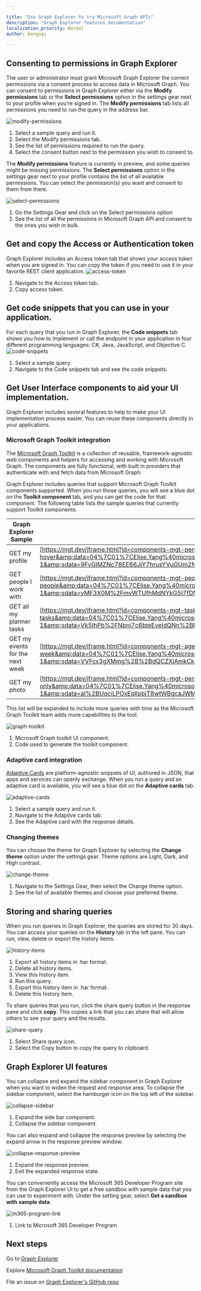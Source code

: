 ```yaml
---

title: "Use Graph Explorer to try Microsoft Graph APIs"
description: "Graph Explorer features documentation"
localization_priority: Normal
author: bengugi

---
```

## Consenting to permissions in Graph Explorer

The user or administrator must grant Microsoft Graph Explorer the correct permissions via a consent process to access data in Microsoft Graph.  You can consent to permissions in Graph Explorer either via the **Modify permissions** tab or the **Select permissions** option in the settings gear next to your profile when you’re signed in. 
The **Modify permissions** tab lists all permissions you need to run the query in the address bar. 


![modify-permissions](./images/modify-permissions.png)
1.	Select a sample query and run it.
2.	Select the Modify permissions tab.
3.	See the list of permissions required to run the query.
4.	Select the consent button next to the permission you wish to consent to. 


The **Modify  permissions** feature is currently in preview, and some queries might be missing permissions. The **Select permissions** option in the settings gear next to your profile contains the list of all available permissions. You can select the permission(s) you want and consent to them from there.

![select-permissions](./images/select-permissions.png)

1.	Go the Settings Gear and click on the Select permissions option 
2.	See the list of all the permissions in Microsoft Graph API and consent to the ones you wish in bulk.


## Get and copy the Access or Authentication token

Graph Explorer includes an Access token tab that shows your access token when you are signed in. You can copy the token if you need to use it in your favorite REST client application.
![access-token](./images/access-token.png)

1.	Navigate to the Access token tab.
2.	Copy access token.

## Get code snippets that you can use in your application.

For each query that you run in Graph Explorer, the **Code snippets** tab shows you how to implement or call the endpoint in your application in four different programming languages: C#, Java, JavaScript, and Objective C. 
![code-snippets](./images/code-snippets.png)

1.	Select a sample query.
2.	Navigate to the Code snippets tab and see the code snippets.

## Get User Interface components to aid your UI implementation.

Graph Explorer includes several features to help to make your UI implementation process easier. You can reuse these components directly in your applications.

### Microsoft Graph Toolkit integration

The [Microsoft Graph Toolkit](https://docs.microsoft.com/en-us/graph/toolkit/overview) is a collection of reusable, framework-agnostic web components and helpers for accessing and working with Microsoft Graph. The components are fully functional, with built in providers that authenticate with and fetch data from Microsoft Graph.

Graph Explorer includes queries that support Microsoft Graph Toolkit components supported. When you run those queries, you will see a blue dot on the **Toolkit component** tab, and you can get the code for that component. The following table lists the sample queries that currently support Toolkit components.

| **Graph Explorer Sample** | **Toolkit Sample iFrame URL** |
| --- | --- |
| GET my profile | [https://mgt.dev/iframe.html?id=components-mgt-person-card—person-card-hover](https://nam06.safelinks.protection.outlook.com/?url=https%3A%2F%2Fmgt.dev%2Fiframe.html%3Fid%3Dcomponents-mgt-person-card--person-card-hover&amp;data=04%7C01%7CElise.Yang%40microsoft.com%7Ca81f0f07873240d8571b08d7dac329d4%7C72f988bf86f141af91ab2d7cd011db47%7C1%7C0%7C637218404083362882%7CUnknown%7CTWFpbGZsb3d8eyJWIjoiMC4wLjAwMDAiLCJQIjoiV2luMzIiLCJBTiI6Ik1haWwiLCJXVCI6Mn0%3D%7C-1&amp;sdata=9FvGlMZNc78EE66JiY7hrusYVuGUm2NeflYlVgwTVwo%3D&amp;reserved=0) |
| GET people I work with | [https://mgt.dev/iframe.html?id=components-mgt-people—people](https://nam06.safelinks.protection.outlook.com/?url=https%3A%2F%2Fmgt.dev%2Fiframe.html%3Fid%3Dcomponents-mgt-people--people&amp;data=04%7C01%7CElise.Yang%40microsoft.com%7Ca81f0f07873240d8571b08d7dac329d4%7C72f988bf86f141af91ab2d7cd011db47%7C1%7C0%7C637218404083372878%7CUnknown%7CTWFpbGZsb3d8eyJWIjoiMC4wLjAwMDAiLCJQIjoiV2luMzIiLCJBTiI6Ik1haWwiLCJXVCI6Mn0%3D%7C-1&amp;sdata=yMF3X0M%2FmvWTUfhMdNYkG5I7fDMXpPHS6Fwea%2B3ycPs%3D&amp;reserved=0) |
| GET all my planner tasks | [https://mgt.dev/iframe.html?id=components-mgt-tasks—tasks](https://nam06.safelinks.protection.outlook.com/?url=https%3A%2F%2Fmgt.dev%2Fiframe.html%3Fid%3Dcomponents-mgt-tasks--tasks&amp;data=04%7C01%7CElise.Yang%40microsoft.com%7Ca81f0f07873240d8571b08d7dac329d4%7C72f988bf86f141af91ab2d7cd011db47%7C1%7C0%7C637218404083382869%7CUnknown%7CTWFpbGZsb3d8eyJWIjoiMC4wLjAwMDAiLCJQIjoiV2luMzIiLCJBTiI6Ik1haWwiLCJXVCI6Mn0%3D%7C-1&amp;sdata=Vk5IhPb%2FNbni7c6bteEveIdQNn%2BPm6AchwewCJ%2Fkmzk%3D&amp;reserved=0) |
| GET my events for the next week | [https://mgt.dev/iframe.html?id=components-mgt-agenda—get-events-for-next-week](https://nam06.safelinks.protection.outlook.com/?url=https%3A%2F%2Fmgt.dev%2Fiframe.html%3Fid%3Dcomponents-mgt-agenda--get-events-for-next-week&amp;data=04%7C01%7CElise.Yang%40microsoft.com%7Ca81f0f07873240d8571b08d7dac329d4%7C72f988bf86f141af91ab2d7cd011db47%7C1%7C0%7C637218404083382869%7CUnknown%7CTWFpbGZsb3d8eyJWIjoiMC4wLjAwMDAiLCJQIjoiV2luMzIiLCJBTiI6Ik1haWwiLCJXVCI6Mn0%3D%7C-1&amp;sdata=VVFcx3gXMmg%2B%2BdQCZXjAmkCk5zKcrntK6fI35jbdN94%3D&amp;reserved=0) |
| GET my photo | [https://mgt.dev/iframe.html?id=components-mgt-person—person-photo-only](https://nam06.safelinks.protection.outlook.com/?url=https%3A%2F%2Fmgt.dev%2Fiframe.html%3Fid%3Dcomponents-mgt-person--person-photo-only&amp;data=04%7C01%7CElise.Yang%40microsoft.com%7Ca81f0f07873240d8571b08d7dac329d4%7C72f988bf86f141af91ab2d7cd011db47%7C1%7C0%7C637218404083392872%7CUnknown%7CTWFpbGZsb3d8eyJWIjoiMC4wLjAwMDAiLCJQIjoiV2luMzIiLCJBTiI6Ik1haWwiLCJXVCI6Mn0%3D%7C-1&amp;sdata=aI%2BUqciLPOxEqlIpbjT8wtWBgcaJWM6sqooRlLVspZ0%3D&amp;reserved=0) |

This list will be expanded to include more queries with time as the Microsoft Graph Toolkit team adds more capabilities to the tool. 

![graph-toolkit](./images/graph-toolkit.png)

1.	Microsoft Graph toolkit UI component.
2.	Code used to generate the toolkit component.


### Adaptive card integration

[Adaptive Cards](https://adaptivecards.io/) are platform-agnostic snippets of UI, authored in JSON, that apps and services can openly exchange. When you run a query and an adaptive card is available, you will see a blue dot on the **Adaptive cards** tab.

![adaptive-cards](./images/adaptive-cards.png)

1.	Select a sample query and run it.
2.	Navigate to the Adaptive cards tab.
3.	See the Adaptive card with the response details.

### Changing themes

You can choose the theme for Graph Explorer by selecting the **Change theme** option under the settings gear. Theme options are Light, Dark, and High contrast.

![change-theme](./images/change-theme.png)

1.	Navigate to the Settings Gear, then select the Change theme option.
2.	See the list of available themes and choose your preferred theme.  


## Storing and sharing queries

When you run queries in Graph Explorer, the queries are stored for 30 days. You can access your queries on the **History** tab in the left pane. You can run, view, delete or export the history items.

![history-items](./images/storing-and-sharing-queries.png)

1.	Export all history items in .har format.
2.	Delete all history items.
3.	View this history item.
4.	Run this query.
5.	Export this history item in .har format.
6.	Delete this history item.


To share queries that you run, click the share query button in the response pane and click **copy**. This copies a link that you can share that will allow others to see your query and the results.

![share-query](./images/share-query.png)

1.	Select Share query icon.
2.	Select the Copy button to copy the query to clipboard.


## Graph Explorer UI features

You can collapse and expand the sidebar component in Graph Explorer when you want to widen the request and response area. To collapse the sidebar component, select the hamburger icon on the top left of the sidebar.

![collapse-sidebar](./images/expand-collapse-sidebar-component.png)

1.	Expand the side bar component.
2.	Collapse the sidebar component.


You can also expand and collapse the response preview by selecting the expand arrow in the response preview window.

![collapse-response-preview](./images/expand-collapse-response-preview.png)

1.	Expand the response preview.
2.	Exit the expanded response state.

You can conveniently access the Microsoft 365 Developer Program site from the Graph Explorer UI to get a free sandbox with sample data that you can use to experiment with. Under the setting gear, select **Get a sandbox with sample data**.

![m365-program-link](./images/link-to-m365-dev-program.png)

1.	Link to Microsoft 365 Developer Program

## Next steps

Go to [Graph Explorer](https://developer.microsoft.com/en-us/graph/graph-explorer/)

Explore [Microsoft Graph Toolkit documentation](https://docs.microsoft.com/en-us/graph/toolkit/overview)

File an issue on [Graph Explorer's GitHub repo](https://github.com/microsoftgraph/microsoft-graph-explorer-v4/issues/new/choose)